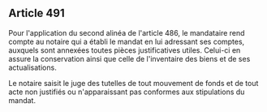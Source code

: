 Article 491
----
Pour l'application du second alinéa de l'article 486, le mandataire rend compte
au notaire qui a établi le mandat en lui adressant ses comptes, auxquels sont
annexées toutes pièces justificatives utiles. Celui-ci en assure la conservation
ainsi que celle de l'inventaire des biens et de ses actualisations.

Le notaire saisit le juge des tutelles de tout mouvement de fonds et de tout
acte non justifiés ou n'apparaissant pas conformes aux stipulations du mandat.
